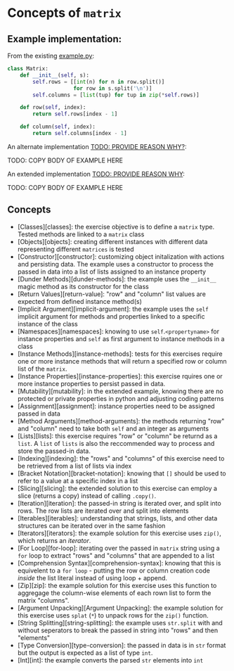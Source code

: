 # Concepts of `matrix`

## Example implementation:

From the existing [example.py](https://github.com/exercism/python/blob/master/exercises/matrix/example.py):

```python
class Matrix:
    def __init__(self, s):
        self.rows = [[int(n) for n in row.split()]
                     for row in s.split('\n')]
        self.columns = [list(tup) for tup in zip(*self.rows)]

    def row(self, index):
        return self.rows[index - 1]

    def column(self, index):
        return self.columns[index - 1]
```

An alternate implementation [TODO: PROVIDE REASON WHY?](https://exercism.io/tracks/python/exercises/matrix/solutions/e5004e990ddc4582a50ecc1f660c31df):

TODO: COPY BODY OF EXAMPLE HERE

An extended implementation [TODO: PROVIDE REASON WHY](https://exercism.io/tracks/python/exercises/matrix/solutions/b6a3486a35c14372b64fdc35e7c6f98f):

TODO: COPY BODY OF EXAMPLE HERE

## Concepts

- [Classes][classes]: the exercise objective is to define a `matrix` type. Tested methods are linked to a `matrix` class
- [Objects][objects]: creating different instances with different data representing different `matrices` is tested
- [Constructor][constructor]: customizing object initalization with actions and persisting data. The example uses a constructor to process the passed in data into a list of lists assigned to an instance property
- [Dunder Methods][dunder-methods]: the example uses the `__init__` magic method as its constructor for the class 
- [Return Values][return-value]: "row" and "column" list values are expected from defined instance method(s)
- [Implicit Argument][implicit-argument]: the example uses the `self` implicit argument for methods and properties linked to a specific instance of the class 
- [Namespaces][namespaces]: knowing to use `self`.`<propertyname>` for instance properties and `self` as first argument to instance methods in a class
- [Instance Methods][instance-methods]: tests for this exercises require one or more instance methods that will return a specified row or column list of the `matrix`. 
- [Instance Properties][instance-properties]: this exercise rquires one or more instance properties to persist passed in data.
- [Mutability][mutability]: in the extended example, knowing there are no protected or private properties in python and adjusting coding patterns
- [Assignment][assignment]: instance properties need to be assigned passed in data
- [Method Arguments][method-arguments]: the methods returning "row" and "column" need to take both `self` and an integer as arguments
- [Lists][lists]: this exercise requires "row" or "column" be returnd as a `list`. A `list` of `lists` is also the reccommended way to process and store the passed-in data.
- [Indexing][indexing]: the "rows" and "columns" of this exercise need to be retrieved from a list of lists via index 
- [Bracket Notation][bracket-notation]: knowing that `[]` should be used to refer to a value at a specific index in a list
- [Slicing][slicing]: the extended solution to this exercise can employ a slice (returns a copy) instead of calling `.copy()`.
- [Iteration][iteration]: the passed-in string is iterated over, and split into rows. The row lists are iterated over and split into elements
- [Iterables][iterables]: understanding that strings, lists, and other data structures can be iterated over in the same fashion
- [Iterators][iterators]: the example solution for this exercise uses `zip()`, which returns an _iterator_.
- [For Loop][for-loop]: iterating over the passed in `matrix` string using a `for` loop to extract "rows" and "columns" that are appended to a list
- [Comprehension Syntax][comprehension-syntax]: knowing that this is equivelent to a `for loop` - putting the row or column creation code _inside_ the list literal instead of using loop + append.
- [Zip][zip]: the example solution for this exercise uses this function to aggregage the column-wise elements of each rown list to form the matrix "columns".
- [Argument Unpacking][Argument Unpacking]: the example solution for this exercise uses `splat` (`*`) to unpack rows for the `zip()` function. 
- [String Splitting][string-splitting]: the example uses `str.split` with and without seperators to break the passed in string into "rows" and then "elements"
- [Type Conversion][type-conversion]: the passed in data is in `str` format but the output is expected as a list of type `int`.
- [Int][int]: the example converts the parsed `str` elements into `int`
